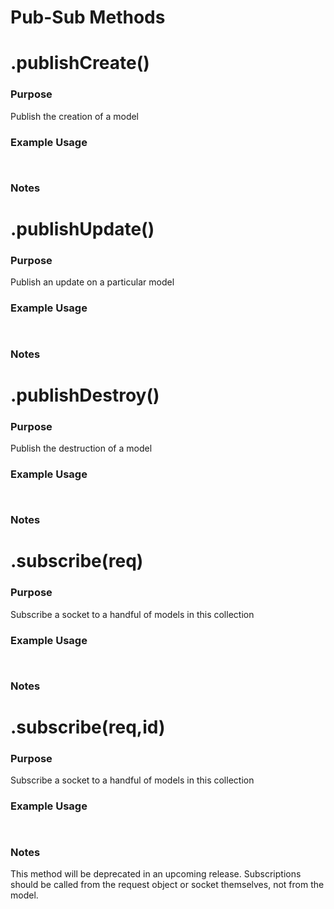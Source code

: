 Pub-Sub Methods
================



# .publishCreate()
### Purpose
Publish the creation of a model
### Example Usage
```


```

### Notes


# .publishUpdate()
### Purpose
Publish an update on a particular model
### Example Usage
```


```

### Notes

# .publishDestroy()
### Purpose
Publish the destruction of a model
### Example Usage
```


```

### Notes


# .subscribe(req)
### Purpose
Subscribe a socket to a handful of models in this collection
### Example Usage
```


```

### Notes


# .subscribe(req,id)

### Purpose
Subscribe a socket to a handful of models in this collection
### Example Usage
```


```

### Notes
This method will be deprecated in an upcoming release. Subscriptions should be called from the request object or socket themselves, not from the model.
